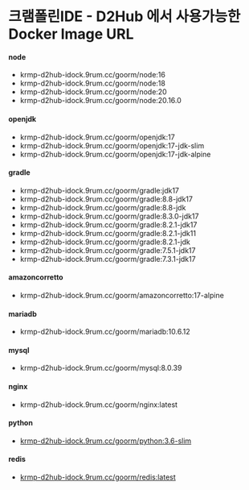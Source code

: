 # 크램폴린IDE - D2Hub 에서 사용가능한 Docker Image URL

#### node

* krmp-d2hub-idock.9rum.cc/goorm/node:16
* krmp-d2hub-idock.9rum.cc/goorm/node:18
* krmp-d2hub-idock.9rum.cc/goorm/node:20
* krmp-d2hub-idock.9rum.cc/goorm/node:20.16.0

#### openjdk

* krmp-d2hub-idock.9rum.cc/goorm/openjdk:17
* krmp-d2hub-idock.9rum.cc/goorm/openjdk:17-jdk-slim
* krmp-d2hub-idock.9rum.cc/goorm/openjdk:17-jdk-alpine

#### gradle

* krmp-d2hub-idock.9rum.cc/goorm/gradle:jdk17
* krmp-d2hub-idock.9rum.cc/goorm/gradle:8.8-jdk17
* krmp-d2hub-idock.9rum.cc/goorm/gradle:8.8-jdk
* krmp-d2hub-idock.9rum.cc/goorm/gradle:8.3.0-jdk17
* krmp-d2hub-idock.9rum.cc/goorm/gradle:8.2.1-jdk17
* krmp-d2hub-idock.9rum.cc/goorm/gradle:8.2.1-jdk11
* krmp-d2hub-idock.9rum.cc/goorm/gradle:8.2.1-jdk
* krmp-d2hub-idock.9rum.cc/goorm/gradle:7.5.1-jdk17
* krmp-d2hub-idock.9rum.cc/goorm/gradle:7.3.1-jdk17

#### amazoncorretto

* krmp-d2hub-idock.9rum.cc/goorm/amazoncorretto:17-alpine

#### mariadb

* krmp-d2hub-idock.9rum.cc/goorm/mariadb:10.6.12

#### mysql

* krmp-d2hub-idock.9rum.cc/goorm/mysql:8.0.39

#### nginx

* krmp-d2hub-idock.9rum.cc/goorm/nginx:latest

#### python

* [krmp-d2hub-idock.9rum.cc/goorm/python:3.6-slim](http://krmp-d2hub-idock.9rum.cc/goorm/python:3.6-slim)

#### redis

* [krmp-d2hub-idock.9rum.cc/goorm/redis:latest](http://krmp-d2hub-idock.9rum.cc/goorm/redis:latest)
